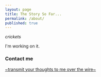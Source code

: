 ```yaml
---
layout: page
title: The Story So Far...
permalink: /about/
published: true
---
```

*crickets*

I'm working on it.

### Contact me

[~transmit your thoughts to me over the wire~](mailto:davidlewisvalentine@gmail.com)

